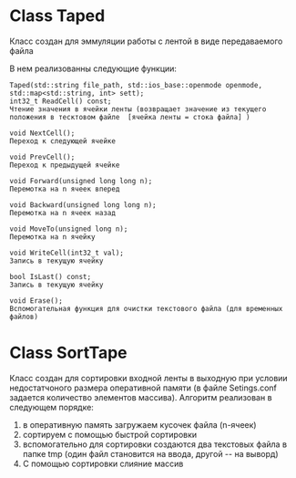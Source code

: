 # Class Taped
Класс создан для эммуляции работы с лентой в виде передаваемого файла

В нем реализованны следующие функции:

    Taped(std::string file_path, std::ios_base::openmode openmode, std::map<std::string, int> sett);
    int32_t ReadCell() const; 
    Чтение значения в ячейки ленты (возвращает значение из текущего положения в тесктовом файле  [ячейка ленты = стока файла] )
    
    void NextCell();
    Переход к следующей ячейке
    
    void PrevCell();
    Переход к предыдущей ячейке
    
    void Forward(unsigned long long n); 
    Перемотка на n ячеек вперед
    
    void Backward(unsigned long long n); 
    Перемотка на n ячеек назад
    
    void MoveTo(unsigned long n);
    Перемотка на n ячейку
    
    void WriteCell(int32_t val); 
    Запись в текущую ячейку
    
    bool IsLast() const; 
    Запись в текущую ячейку
    
    void Erase();
    Вспомогательная функция для очистки текстового файла (для временных файлов)

# Class SortTape
Класс создан для сортировки входной ленты в выходную при условии недостатчоного размера оперативной памяти (в файле Setings.conf задается количество элементов массива).
Алгоритм реализован в следующем порядке:
1) в оперативную память загружаем кусочек файла (n-ячеек)
2) сортируем с помощью быстрой сортировки
3) вспомогательно для сортировки создаются два текстовых файла в папке tmp (один файл становится на ввода, другой -- на выворд)
4) С помощью сортировки слияние массив
